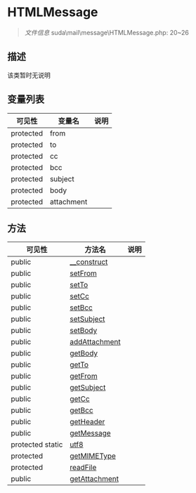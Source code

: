 #  HTMLMessage 

> *文件信息* suda\mail\message\HTMLMessage.php: 20~26



## 描述

该类暂时无说明





## 变量列表
| 可见性 |  变量名   | 说明 |
|--------|----|------|
| protected   | from | | 
| protected   | to | | 
| protected   | cc | | 
| protected   | bcc | | 
| protected   | subject | | 
| protected   | body | | 
| protected   | attachment | | 



## 方法


| 可见性 | 方法名 | 说明 |
|--------|-------|------|
| public |[__construct](HTMLMessage/__construct.md) |  |
| public |[setFrom](HTMLMessage/setFrom.md) |  |
| public |[setTo](HTMLMessage/setTo.md) |  |
| public |[setCc](HTMLMessage/setCc.md) |  |
| public |[setBcc](HTMLMessage/setBcc.md) |  |
| public |[setSubject](HTMLMessage/setSubject.md) |  |
| public |[setBody](HTMLMessage/setBody.md) |  |
| public |[addAttachment](HTMLMessage/addAttachment.md) |  |
| public |[getBody](HTMLMessage/getBody.md) |  |
| public |[getTo](HTMLMessage/getTo.md) |  |
| public |[getFrom](HTMLMessage/getFrom.md) |  |
| public |[getSubject](HTMLMessage/getSubject.md) |  |
| public |[getCc](HTMLMessage/getCc.md) |  |
| public |[getBcc](HTMLMessage/getBcc.md) |  |
| public |[getHeader](HTMLMessage/getHeader.md) |  |
| public |[getMessage](HTMLMessage/getMessage.md) |  |
| protected static|[utf8](HTMLMessage/utf8.md) |  |
| protected |[getMIMEType](HTMLMessage/getMIMEType.md) |  |
| protected |[readFile](HTMLMessage/readFile.md) |  |
| public |[getAttachment](HTMLMessage/getAttachment.md) |  |
